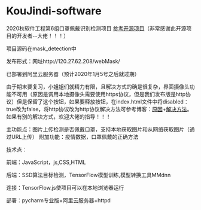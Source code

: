 # KouJindi-software
 2020秋软件工程第6组口罩佩戴识别检测项目
 [参考开源项目](https://github.com/AIZOOTech/FaceMaskDetection)（非常感谢此开源项目的开发者--大佬！！！）
 
项目源码在mask_detection中

发布形式：网址http://120.27.62.208/webMask/

已部署到阿里云服务器（预计2020年1月5号之后就过期）

由于期末要复习，小姐姐们就精力有限，且解决方式的确是很复杂，界面摄像头功能不可用（原因是调用本地摄像头需要使用https协议，但是我们发布版是http协议）但是保留了这个按钮，如果要释放按钮，在index.html文件中将disabled：true改为false，将http协议改为http协议解决方法可参考博客：[原因](https://blog.csdn.net/yihanzhi/article/details/106051843)+[解决方法](https://www.cnblogs.com/Renyi-Fan/p/9641942.html)。如果有别的解决方式，欢迎大佬的指导！！！

主功能点：图片上传检测是否佩戴口罩，支持本地获取图片和从网络获取图片（通过URL上传）
附加功能：疫情数据，口罩佩戴的正确方法

技术点：

前端：JavaScript，js,CSS,HTML

后端：SSD算法目标检测，TensorFlow模型训练,模型转换工具MMdnn

连接：TensorFlow.js使项目可以在本地浏览器运行

部署：pycharm专业版+阿里云服务器+httpd
